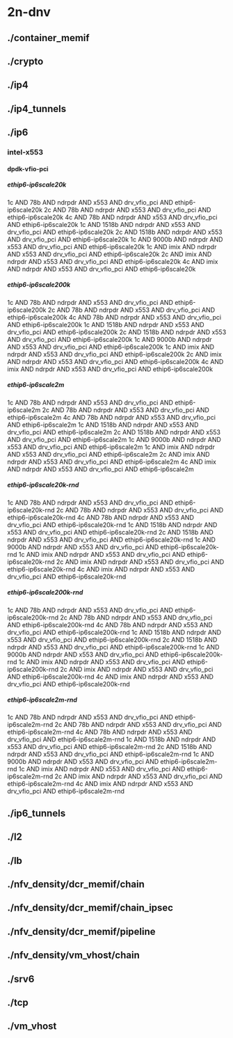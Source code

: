 # 2n-dnv
## ./container_memif
## ./crypto
## ./ip4
## ./ip4_tunnels
## ./ip6
### intel-x553
#### dpdk-vfio-pci
##### ethip6-ip6scale20k
1c AND 78b AND ndrpdr AND x553 AND drv_vfio_pci AND ethip6-ip6scale20k
2c AND 78b AND ndrpdr AND x553 AND drv_vfio_pci AND ethip6-ip6scale20k
4c AND 78b AND ndrpdr AND x553 AND drv_vfio_pci AND ethip6-ip6scale20k
1c AND 1518b AND ndrpdr AND x553 AND drv_vfio_pci AND ethip6-ip6scale20k
2c AND 1518b AND ndrpdr AND x553 AND drv_vfio_pci AND ethip6-ip6scale20k
1c AND 9000b AND ndrpdr AND x553 AND drv_vfio_pci AND ethip6-ip6scale20k
1c AND imix AND ndrpdr AND x553 AND drv_vfio_pci AND ethip6-ip6scale20k
2c AND imix AND ndrpdr AND x553 AND drv_vfio_pci AND ethip6-ip6scale20k
4c AND imix AND ndrpdr AND x553 AND drv_vfio_pci AND ethip6-ip6scale20k
##### ethip6-ip6scale200k
1c AND 78b AND ndrpdr AND x553 AND drv_vfio_pci AND ethip6-ip6scale200k
2c AND 78b AND ndrpdr AND x553 AND drv_vfio_pci AND ethip6-ip6scale200k
4c AND 78b AND ndrpdr AND x553 AND drv_vfio_pci AND ethip6-ip6scale200k
1c AND 1518b AND ndrpdr AND x553 AND drv_vfio_pci AND ethip6-ip6scale200k
2c AND 1518b AND ndrpdr AND x553 AND drv_vfio_pci AND ethip6-ip6scale200k
1c AND 9000b AND ndrpdr AND x553 AND drv_vfio_pci AND ethip6-ip6scale200k
1c AND imix AND ndrpdr AND x553 AND drv_vfio_pci AND ethip6-ip6scale200k
2c AND imix AND ndrpdr AND x553 AND drv_vfio_pci AND ethip6-ip6scale200k
4c AND imix AND ndrpdr AND x553 AND drv_vfio_pci AND ethip6-ip6scale200k
##### ethip6-ip6scale2m
1c AND 78b AND ndrpdr AND x553 AND drv_vfio_pci AND ethip6-ip6scale2m
2c AND 78b AND ndrpdr AND x553 AND drv_vfio_pci AND ethip6-ip6scale2m
4c AND 78b AND ndrpdr AND x553 AND drv_vfio_pci AND ethip6-ip6scale2m
1c AND 1518b AND ndrpdr AND x553 AND drv_vfio_pci AND ethip6-ip6scale2m
2c AND 1518b AND ndrpdr AND x553 AND drv_vfio_pci AND ethip6-ip6scale2m
1c AND 9000b AND ndrpdr AND x553 AND drv_vfio_pci AND ethip6-ip6scale2m
1c AND imix AND ndrpdr AND x553 AND drv_vfio_pci AND ethip6-ip6scale2m
2c AND imix AND ndrpdr AND x553 AND drv_vfio_pci AND ethip6-ip6scale2m
4c AND imix AND ndrpdr AND x553 AND drv_vfio_pci AND ethip6-ip6scale2m
##### ethip6-ip6scale20k-rnd
1c AND 78b AND ndrpdr AND x553 AND drv_vfio_pci AND ethip6-ip6scale20k-rnd
2c AND 78b AND ndrpdr AND x553 AND drv_vfio_pci AND ethip6-ip6scale20k-rnd
4c AND 78b AND ndrpdr AND x553 AND drv_vfio_pci AND ethip6-ip6scale20k-rnd
1c AND 1518b AND ndrpdr AND x553 AND drv_vfio_pci AND ethip6-ip6scale20k-rnd
2c AND 1518b AND ndrpdr AND x553 AND drv_vfio_pci AND ethip6-ip6scale20k-rnd
1c AND 9000b AND ndrpdr AND x553 AND drv_vfio_pci AND ethip6-ip6scale20k-rnd
1c AND imix AND ndrpdr AND x553 AND drv_vfio_pci AND ethip6-ip6scale20k-rnd
2c AND imix AND ndrpdr AND x553 AND drv_vfio_pci AND ethip6-ip6scale20k-rnd
4c AND imix AND ndrpdr AND x553 AND drv_vfio_pci AND ethip6-ip6scale20k-rnd
##### ethip6-ip6scale200k-rnd
1c AND 78b AND ndrpdr AND x553 AND drv_vfio_pci AND ethip6-ip6scale200k-rnd
2c AND 78b AND ndrpdr AND x553 AND drv_vfio_pci AND ethip6-ip6scale200k-rnd
4c AND 78b AND ndrpdr AND x553 AND drv_vfio_pci AND ethip6-ip6scale200k-rnd
1c AND 1518b AND ndrpdr AND x553 AND drv_vfio_pci AND ethip6-ip6scale200k-rnd
2c AND 1518b AND ndrpdr AND x553 AND drv_vfio_pci AND ethip6-ip6scale200k-rnd
1c AND 9000b AND ndrpdr AND x553 AND drv_vfio_pci AND ethip6-ip6scale200k-rnd
1c AND imix AND ndrpdr AND x553 AND drv_vfio_pci AND ethip6-ip6scale200k-rnd
2c AND imix AND ndrpdr AND x553 AND drv_vfio_pci AND ethip6-ip6scale200k-rnd
4c AND imix AND ndrpdr AND x553 AND drv_vfio_pci AND ethip6-ip6scale200k-rnd
##### ethip6-ip6scale2m-rnd
1c AND 78b AND ndrpdr AND x553 AND drv_vfio_pci AND ethip6-ip6scale2m-rnd
2c AND 78b AND ndrpdr AND x553 AND drv_vfio_pci AND ethip6-ip6scale2m-rnd
4c AND 78b AND ndrpdr AND x553 AND drv_vfio_pci AND ethip6-ip6scale2m-rnd
1c AND 1518b AND ndrpdr AND x553 AND drv_vfio_pci AND ethip6-ip6scale2m-rnd
2c AND 1518b AND ndrpdr AND x553 AND drv_vfio_pci AND ethip6-ip6scale2m-rnd
1c AND 9000b AND ndrpdr AND x553 AND drv_vfio_pci AND ethip6-ip6scale2m-rnd
1c AND imix AND ndrpdr AND x553 AND drv_vfio_pci AND ethip6-ip6scale2m-rnd
2c AND imix AND ndrpdr AND x553 AND drv_vfio_pci AND ethip6-ip6scale2m-rnd
4c AND imix AND ndrpdr AND x553 AND drv_vfio_pci AND ethip6-ip6scale2m-rnd
## ./ip6_tunnels
## ./l2
## ./lb
## ./nfv_density/dcr_memif/chain
## ./nfv_density/dcr_memif/chain_ipsec
## ./nfv_density/dcr_memif/pipeline
## ./nfv_density/vm_vhost/chain
## ./srv6
## ./tcp
## ./vm_vhost
